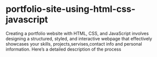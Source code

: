 # portfolio-site-using-html-css-javascript
Creating a portfolio website with HTML, CSS, and JavaScript involves designing a structured, styled, and interactive webpage that effectively
showcases your skills, projects,servises,contact info and personal information. Here’s a detailed description of the process
